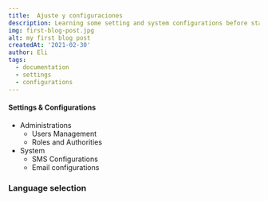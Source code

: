 ```yaml
---
title:  Ajuste y configuraciones
description: Learning some setting and system configurations before start working with Ospic HMS
img: first-blog-post.jpg
alt: my first blog post
createdAt: '2021-02-30'
author: Eli
tags:
  - documentation
  - settings
  - configurations
---
```



#### Settings & Configurations
 - Administrations
   - Users Management
   - Roles and Authorities
 - System
   - SMS Configurations
   - Email configurations

### Language selection

